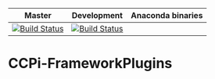 
| Master | Development | Anaconda binaries |
|--------|-------------|-------------------|
| [![Build Status](https://anvil.softeng-support.ac.uk/jenkins/buildStatus/icon?job=CILsingle/CCPi-FrameworkPlugins)](https://anvil.softeng-support.ac.uk/jenkins/job/CILsingle/job/CCPi-FrameworkPlugins/) | [![Build Status](https://anvil.softeng-support.ac.uk/jenkins/buildStatus/icon?job=CILsingle/CCPi-FrameworkPlugins-dev)](https://anvil.softeng-support.ac.uk/jenkins/job/CILsingle/job/CCPi-FrameworkPlugins-dev/) | |![conda version](https://anaconda.org/ccpi/ccpi-plugins/badges/version.svg) ![conda last release](https://anaconda.org/ccpi/ccpi-plugins/badges/latest_release_date.svg) [![conda platforms](https://anaconda.org/ccpi/ccpi-plugins/badges/platforms.svg) ![conda dowloads](https://anaconda.org/ccpi/ccpi-plugins/badges/downloads.svg)](https://anaconda.org/ccpi/ccpi-plugins) |


# CCPi-FrameworkPlugins
